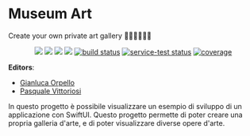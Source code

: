  
#  Museum Art


Create your own private art gallery 👩‍🎨🧑‍🎨👨‍🎨


<p align="center">
    <a href="#" alt="Version">
        <img src="https://img.shields.io/static/v1?label=Version&message=1.0.0&color=brightgreen" /></a>
    <a href="#" alt="XCode Version">
        <img src="https://img.shields.io/static/v1?label=XCode%20Version&message=13.0&color=brightgreen&logo=xcode" /></a>
    <a href="#" alt="Swift Version">
        <img src="https://img.shields.io/static/v1?label=Swift%20Version&message=5.5&color=brightgreen&logo=swift" /></a>
    <a href="#" alt="Depenencies">
        <img src="https://img.shields.io/static/v1?label=Depenencies&message=none&color=brightgreen" /></a>
    <a href="#" alt="Designed for">
        <img src="https://img.shields.io/static/v1?label=Designed%20for&message=iPhone%2013&color=brightgreen" alt="build status"></a>
    <a href="#" alt="Built for">
        <img src="https://img.shields.io/static/v1?label=Built%20for&message=iOS%2015.0&color=brightgreen"
            alt="service-test status"></a>
    <a href="#" alt="Frameworks used">
        <img src="https://img.shields.io/static/v1?label=Frameworks%20used&message=SwiftUI&color=brightgreen&logo=swift"
            alt="coverage"></a>
</p>

**Editors**: 

* [Gianluca Orpello](https://github.com/gorpello)
* [Pasquale Vittoriosi](https://github.com/PasqualeVittoriosi)


In questo progetto è possibile visualizzare un esempio di sviluppo di un applicazione con SwiftUI. Questo progetto permette di poter creare una propria galleria d'arte, e di poter visualizzare diverse opere d'arte.